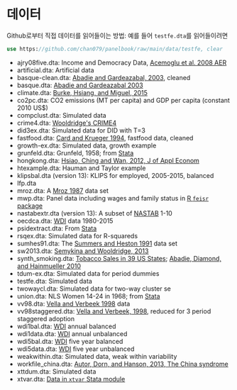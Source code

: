 # 데이터
Github로부터 직접 데이터를 읽어들이는 방법: 예를 들어 `testfe.dta`를 읽어들이려면
```stata
use https://github.com/chan079/panelbook/raw/main/data/testfe, clear
```
- ajry08five.dta: Income and Democracy Data, [Acemoglu et al. 2008 AER][AJRY08]
- artificial.dta: Artificial data
- basque-clean.dta: [Abadie and Gardeazabal, 2003][AG03], cleaned
- basque.dta: [Abadie and Gardeazabal 2003][AG03]
- climate.dta: [Burke, Hsiang, and Miguel, 2015][BHM15]
- co2pc.dta: CO2 emissions (MT per capita) and GDP per capita (constant 2010 US$)
- compclust.dta: Simulated data
- crime4.dta: [Wooldridge's CRIME4][CRIME4]
- did3ex.dta: Simulated data for DID with T=3
- fastfood.dta: [Card and Krueger 1994][CarKru94], fastfood data, cleaned
- growth-ex.dta: Simulated data, growth example
- grunfeld.dta: Grunfeld, 1958; from [Stata][Stata]
- hongkong.dta: [Hsiao, Ching and Wan, 2012, J of Appl Econom][HCW12]
- htexample.dta: Hauman and Taylor example
- klipsbal.dta (version 13): KLIPS for employed, 2005-2015, balanced
- lfp.dta
- mroz.dta: A [Mroz 1987][Mroz87] data set
- mwp.dta: Panel data including wages and family status in [R `feisr` package][feisr]
- nastabextr.dta (version 13): A subset of [NASTAB][NASTAB] 1-10
- oecdca.dta: [WDI][WDI] data 1980-2015
- psidextract.dta: From [Stata][Stata]
- rsqex.dta: Simulated data for R-squareds
- sumhes91.dta: The [Summers and Heston 1991][SumHes91] data set
- sw2013.dta: [Semykina and Wooldridge, 2013][SemWoo13]
- synth_smoking.dta: [Tobacco Sales in 39 US States][smoking]; [Abadie, Diamond, and Hainmueller 2010][ADH10]
- tdum-ex.dta: Simulated data for period dummies
- testfe.dta: Simulated data
- twowaycl.dta: Simulated data for two-way cluster se
- union.dta: NLS Women 14-24 in 1968; from [Stata]
- vv98.dta: [Vella and Verbeek 1998][VelVer98] data
- vv98staggered.dta: [Vella and Verbeek, 1998][VelVer98], reduced for 3 period staggered adoption
- wdi1bal.dta: [WDI] annual balanced
- wdi1data.dta: [WDI] annual unbalanced
- wdi5bal.dta: [WDI] five year balanced
- wdi5data.dta: [WDI] five year unbalanced
- weakwithin.dta: Simulated data, weak within variability
- workfile_china.dta: [Autor, Dorn, and Hanson, 2013, The China syndrome](https://www.ddorn.net/data.htm)
- xttdum.dta: Simulated data
- xtvar.dta: [Data in `xtvar` Stata module][xtvar]

[ADH10]: https://www.tandfonline.com/doi/abs/10.1198/jasa.2009.ap08746
[AJRY08]: https://www.aeaweb.org/articles?id=10.1257/aer.98.3.808
[AG03]: https://www.aeaweb.org/articles?id=10.1257/000282803321455188
[BHM15]: https://www.nature.com/articles/nature15725
[CRIME4]: https://econpapers.repec.org/paper/bocbocins/crime4.htm
[CarKru94]: https://davidcard.berkeley.edu/papers/njmin-aer.pdf
[feisr]: https://cran.r-project.org/package=feisr
[Grunfeld]: https://www.stata-press.com/data/r9/xtmain.html
[HCW12]: https://onlinelibrary.wiley.com/doi/10.1002/jae.1230
[Mroz87]: https://www.jstor.org/stable/1911029
[NASTAB]: https://www.kipf.re.kr/panel/
[SemWoo13]: https://onlinelibrary.wiley.com/doi/full/10.1002/jae.1266
[smoking]: https://ideas.repec.org/c/boc/bocode/s457334.html
[Stata]: https://www.stata.com/
[SumHes91]: https://academic.oup.com/qje/article-abstract/106/2/327/1905437
[WDI]: https://databank.worldbank.org/source/world-development-indicators
[xtvar]: https://ideas.repec.org/c/boc/bocode/s457944.html
[VelVer98]: https://onlinelibrary.wiley.com/doi/abs/10.1002/%28SICI%291099-1255%28199803/04%2913%3A2%3C163%3A%3AAID-JAE460%3E3.0.CO%3B2-Y
